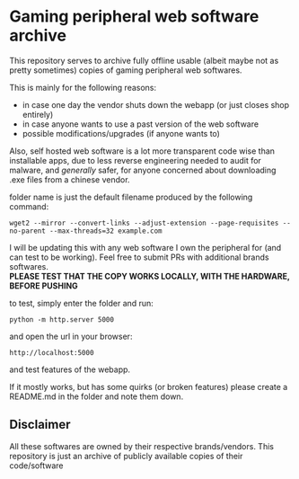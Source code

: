 # Gaming peripheral web software archive

This repository serves to archive fully offline usable (albeit maybe not as pretty sometimes) copies of gaming peripheral web softwares.
  
This is mainly for the following reasons:
- in case one day the vendor shuts down the webapp (or just closes shop entirely)
- in case anyone wants to use a past version of the web software
- possible modifications/upgrades (if anyone wants to)

Also, self hosted web software is a lot more transparent code wise than installable apps, due to less reverse engineering needed to audit for malware, and *generally* safer, for anyone concerned about downloading .exe files from a chinese vendor. 

folder name is just the default filename produced by the following command:
```
wget2 --mirror --convert-links --adjust-extension --page-requisites --no-parent --max-threads=32 example.com
```

I will be updating this with any web software I own the peripheral for (and can test to be working). Feel free to submit PRs with additional brands softwares.   
**PLEASE TEST THAT THE COPY WORKS LOCALLY, WITH THE HARDWARE, BEFORE PUSHING**

to test, simply enter the folder and run:
```
python -m http.server 5000
```

and open the url in your browser:
```
http://localhost:5000
```

and test features of the webapp.  

If it mostly works, but has some quirks (or broken features) please create a README.md in the folder and note them down.

## Disclaimer
All these softwares are owned by their respective brands/vendors. This repository is just an archive of publicly available copies of their code/software
